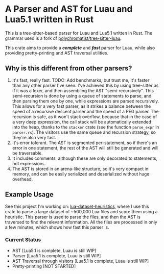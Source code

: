 # A Parser and AST for Luau and Lua5.1 written in Rust

This is a tree-sitter-based parser for Luau and Lua5.1 written in Rust.
The grammar used is a fork of [polychromatist/tree-sitter-luau](https://github.com/cassanof/tree-sitter-luau).

This crate aims to provide a **_complete_** and **_fast_** parser for Luau, while also providing
pretty-printing and AST traversal utilities.

## Why is this different from other parsers?

1. It's fast, really fast. TODO: Add benchmarks, but trust me, it's faster than any other parser I've seen.
   I've achieved this by using tree-sitter as if it was a lexer, and then assembling the AST "semi-recursively".
   This semi-recursion is done by using a queue of statements to parse, and then parsing them one by one,
   while expressions are parsed recursively. This allows for a very fast parser, as it strikes a balance
   between the speed of a recursive descent parser and the speed of a PEG parser. The recursion is safe,
   as it won't stack overflow, because that in the case of a very deep expression, the call stack will be
   automatically extended into the heap, thanks to the `stacker` crate (see the function `parse_expr` in `parser.rs`).
   The visitors use the same queue and recursion strategy, so they're also very fast.
2. It's error tolerant. The AST is segmented per-statement, so if there's an error in one statement, the rest of the AST will still be generated and will be traversable.
3. It includes comments, although these are only decorated to statements, not expressions.
4. The AST is stored in an arena-like structure, so it's very compact in memory, and can be easily
   serialized and deserialized without huge overhead.

## Example Usage

See this project I'm working on: [lua-dataset-heuristics](https://github.com/cassanof/lua-dataset-heuristics),
where I use this crate to parse a large dataset of ~500,000 Lua files and score them using a heuristic.
This parser is used to parse the files, and then the AST is traversed to find the relevant information.
All the files are processed in only a few minutes, which shows how fast this parser is.

### Current Status

- AST [Lua5.1 is complete, Luau is still WIP]
- Parser [Lua5.1 is complete, Luau is still WIP]
- AST Traversal through visitors [Lua5.1 is complete, Luau is still WIP]
- Pretty-printing [NOT STARTED]
